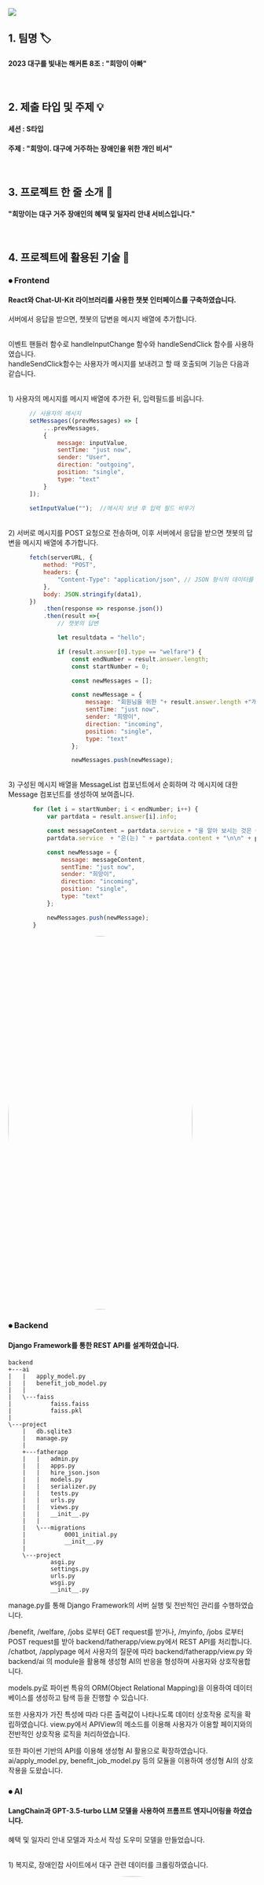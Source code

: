 <img src="https://capsule-render.vercel.app/api?type=waving&color=auto&height=200&section=header&text=2023_nov_hackathon&fontSize=70" />

## 1. 팀명 🏷

#### 2023 대구를 빛내는 해커톤 8조 : "희망이 아빠"<br/><br/><br/>

## 2. 제출 타입 및 주제 💡

#### 세션 : S타입
#### 주제 : "희망이. 대구에 거주하는 장애인을 위한 개인 비서"<br/><br/><br/>

## 3. 프로젝트 한 줄 소개 📌

#### "희망이는 대구 거주 장애인의 혜택 및 일자리 안내 서비스입니다."<br/><br/><br/>

## 4. 프로젝트에 활용된 기술 🔧
 ### ⦁ Frontend
  #### React와 Chat-UI-Kit 라이브러리를 사용한 챗봇 인터페이스를 구축하였습니다.
  서버에서 응답을 받으면, 챗봇의 답변을 메시지 배열에 추가합니다.
  
  <br/>이벤트 핸들러 함수로 handleInputChange 함수와 handleSendClick 함수를 사용하였습니다.
  <br/>handleSendClick함수는 사용자가 메시지를 보내려고 할 때 호출되며 기능은 다음과 같습니다.

  <br/>1) 사용자의 메시지를 메시지 배열에 추가한 뒤, 입력필드를 비웁니다.
  ```javascript
        // 사용자의 메시지 
        setMessages((prevMessages) => [
            ...prevMessages,
            {
                message: inputValue,
                sentTime: "just now",
                sender: "User",
                direction: "outgoing",
                position: "single",
                type: "text"
            }
        ]);
    
        setInputValue("");  //메시지 보낸 후 입력 필드 비우기
  ```
  <br/>2) 서버로 메시지를 POST 요청으로 전송하며, 이후 서버에서 응답을 받으면 챗봇의 답변을 메시지 배열에 추가합니다.
  ```javascript
        fetch(serverURL, {
            method: "POST",
            headers: {
                "Content-Type": "application/json", // JSON 형식의 데이터를 전송한다고 알리는 헤더
            },
            body: JSON.stringify(data1),
        })
            .then(response => response.json())
            .then(result =>{
                // 챗봇의 답변  

                let resultdata = "hello";

                if (result.answer[0].type == "welfare") {
                    const endNumber = result.answer.length;
                    const startNumber = 0;

                    const newMessages = [];

                    const newMessage = {
                        message: "회원님을 위한 "+ result.answer.length +"개의 지원금이 있네요!", 
                        sentTime: "just now",
                        sender: "희망이",
                        direction: "incoming",
                        position: "single",
                        type: "text"
                    };

                    newMessages.push(newMessage);
  ```
  <br/>3) 구성된 메시지 배열을 MessageList 컴포넌트에서 순회하며 각 메시지에 대한 Message 컴포넌트를 생성하여 보여줍니다.
  ```javascript
         for (let i = startNumber; i < endNumber; i++) {
             var partdata = result.answer[i].info;

             const messageContent = partdata.service + "을 알아 보시는 것은 어떨까요?\n\n" +
             partdata.service  + "은(는) " + partdata.content + "\n\n" + partdata.target + "\n\n" + partdata.how;

             const newMessage = {
                 message: messageContent,
                 sentTime: "just now",
                 sender: "희망이",
                 direction: "incoming",
                 position: "single",
                 type: "text"
             };

             newMessages.push(newMessage);
         }
  ```
  
  <img style="border: 0px solid black !important; border-radius:50%;" src="https://github.com/Apoliasm/2023_nov_hackathon/assets/95912522/7ee91c78-a4a7-48e0-9560-91f18833fc93" width="375px" height = "760px" />

  
### ⦁ Backend
#### Django Framework를 통한 REST API를 설계하였습니다.
```
backend
+---ai
|   |   apply_model.py
|   |   benefit_job_model.py
|   |
|   \---faiss
|           faiss.faiss
|           faiss.pkl
|
\---project
    |   db.sqlite3
    |   manage.py
    |
    +---fatherapp
    |   |   admin.py
    |   |   apps.py
    |   |   hire_json.json
    |   |   models.py
    |   |   serializer.py
    |   |   tests.py
    |   |   urls.py
    |   |   views.py
    |   |   __init__.py
    |   |
    |   \---migrations
    |           0001_initial.py
    |           __init__.py
    |
    \---project
            asgi.py
            settings.py
            urls.py
            wsgi.py
            __init__.py

```
manage.py를 통해 Django Framework의 서버 실행 및 전반적인 관리를 수행하였습니다.<br/>


/benefit, /welfare, /jobs 로부터 GET request를 받거나,
/myinfo, /jobs 로부터 POST request를 받아 backend/fatherapp/view.py에서 REST API를 처리합니다.
/chatbot, /applypage 에서 사용자의 질문에 따라 backend/fatherapp/view.py 와 backend/ai 의 module을 활용해
생성형 AI의 반응을 형성하며 사용자와 상호작용합니다. <br/>


models.py로 파이썬 특유의 ORM(Object Relational Mapping)을 이용하여
데이터베이스를 생성하고 탐색 등을 진행할 수 있습니다.<br/>


또한 사용자가 가진 특성에 따라 다른 출력값이 나타나도록 데이터 상호작용 로직을 확립하였습니다. 
view.py에서 APIView의 메소드를 이용해 사용자가 이용할 페이지와의 전반적인 상호작용 로직을 처리하였습니다. <br/> 


또한 파이썬 기반의 API를 이용해 생성형 AI 활용으로 확장하였습니다.
ai/apply_model.py, benefit_job_model.py 등의 모듈을 이용하여 생성형 AI의 상호작용을 도왔습니다. <br/> 


  
### ⦁ AI 
#### LangChain과 GPT-3.5-turbo LLM 모델을 사용하여 프롬프트 엔지니어링을 하였습니다.
 
혜택 및 일자리 안내 모델과 자소서 작성 도우미 모델을 만들었습니다.


<br/>1) 복지로, 장애인잡 사이트에서 대구 관련 데이터를 크롤링하였습니다.

<img style="border: 0px solid black !important; border-radius:50%;" src="https://github.com/Apoliasm/2023_nov_hackathon/assets/95912522/6775a76d-b4a0-4b89-92f5-4f6dccfff99d" width="700px" height = "400px" />

  
<br/>2) openAI에서 제공하는 기능을 통해 데이터를 벡터 임베딩하여 DB에 저장하였습니다.

<img style="border: 0px solid black !important; border-radius:50%;" src="https://github.com/Apoliasm/2023_nov_hackathon/assets/95912522/e8b9fad6-9dbf-4f9a-b1b2-0e04fc0231d6" width="700px" height = "550px" />


<br/>3) 사용자의 특성에 맞는 데이터를 뽑습니다. (ex) 24세 심하지 않은 장애)
```python
    query = 'target: 24 '  # 만 24세 기준
    retrieved_pages = db.similarity_search_with_relevance_scores(query, k=20)  # 유사도 상위 20개
    retrieved_contents = "\n".join([p[0].page_content for p in retrieved_pages])
```
<br/>4) 위에서 만든 벡터 데이터와 함께 chat 모델을 정의하고 사용합니다.
<img style="border: 0px solid black !important; border-radius:50%;" src="https://github.com/Apoliasm/2023_nov_hackathon/assets/95912522/7fc77a6a-5c57-4ebd-b498-4a3d171e75e8" width="700px" height = "440px" />

<br/>자소서 작성 도우미 모델도 4번 과정과 같습니다.<br/><br/><br/>
  
## 5. 시연영상 💻

 #### [Youtube](https://www.youtube.com)<br/><br/><br/>

## 6. 팀원 👨‍👨‍👧‍👦
컴퓨터학부<br/>
<table>
  <tr>
    <td><a href="https://github.com/Apoliasm">신영재</a></td>
    <td><a href="https://github.com/Lucerna00">박준석</td>
    <td><a href="https://github.com/WannaBeTop">신동혁</td>
    <td><a href="https://github.com/Usimth">이승운</td>
  </tr>
  <tr>
    <td>팀장,Backend</td>
    <td>디자인,AI</td>
    <td>Frontend</td>
    <td>Frontend</td>
  </tr>
  <tr>
    <td>
      <a href="https://github.com/Apoliasm">
        <img style="border: 0px solid black !important; border-radius:50%;" src="https://github.com/Apoliasm/2023_nov_hackathon/assets/113246980/576d230f-0a78-46f5-869c-ed5717cfc614" width="180px" height = "180px" />
      </a>
   </td>
    <td>
      <a href="https://github.com/Lucerna00">
        <img style="border: 0px solid black !important; border-radius:50%; " src="https://github.com/Apoliasm/2023_nov_hackathon/assets/113246980/e3837edf-b81f-4f38-ad58-3139d996caef" width="180px" height = "180px" />
      </a>
   </td>
    <td>
      <a href="https://github.com/WannaBeTop">
        <img style="border: 0px solid black !important; border-radius:50%; " src="https://github.com/Apoliasm/2023_nov_hackathon/assets/113246980/e8c1beee-db7f-48ca-b8e3-c14f3493e414" width="180px" height = "180px" />
      </a>
   </td>
     <td>
       <a href="https://github.com/Usimth">
        <img style="border: 0px solid black !important; border-radius:50%; " src="https://github.com/Apoliasm/2023_nov_hackathon/assets/113246980/f5c8a24d-0c18-489f-966d-06a209d0ea0f" width="180px" height = "180px" />
       </a>
   </td>
  </tr>
</table>
